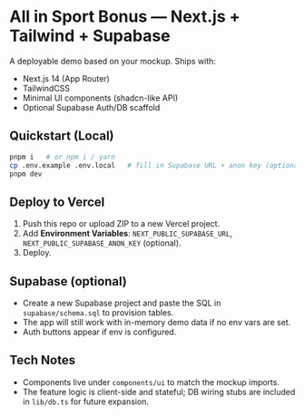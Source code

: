 # All in Sport Bonus — Next.js + Tailwind + Supabase

A deployable demo based on your mockup. Ships with:
- Next.js 14 (App Router)
- TailwindCSS
- Minimal UI components (shadcn-like API)
- Optional Supabase Auth/DB scaffold

## Quickstart (Local)

```bash
pnpm i   # or npm i / yarn
cp .env.example .env.local   # fill in Supabase URL + anon key (optional)
pnpm dev
```

## Deploy to Vercel

1. Push this repo or upload ZIP to a new Vercel project.
2. Add **Environment Variables**: `NEXT_PUBLIC_SUPABASE_URL`, `NEXT_PUBLIC_SUPABASE_ANON_KEY` (optional).
3. Deploy.

## Supabase (optional)

- Create a new Supabase project and paste the SQL in `supabase/schema.sql` to provision tables.
- The app will still work with in-memory demo data if no env vars are set.
- Auth buttons appear if env is configured.

## Tech Notes

- Components live under `components/ui` to match the mockup imports.
- The feature logic is client-side and stateful; DB wiring stubs are included in `lib/db.ts` for future expansion.
